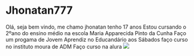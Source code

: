# Jhonatan777
Olá, seja bem vindo, me chamo jhonatan tenho 17 anos 
Estou cursando o 2ºano do ensino médio na escola Maria Apparecida Pinto da Cunha
Faço um progama de Jovem Aprendiz no Educandário aos Sábados faço curso no instituto moura de ADM
Faço curso na alura 
![](https://cdn.pixabay.com/animation/2022/10/11/09/05/09-05-26-529_512.gif)


